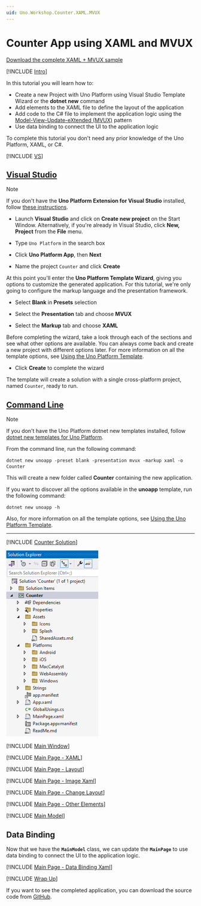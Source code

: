 ```yaml
---
uid: Uno.Workshop.Counter.XAML.MVUX
---
```


# Counter App using XAML and MVUX

[Download the complete XAML + MVUX sample](https://github.com/unoplatform/Uno.Samples/tree/master/reference/Counter/XAML-MVUX)

[!INCLUDE [Intro](xref:Uno.Workshops.Counter.Intro-Inline)]

In this tutorial you will learn how to:

- Create a new Project with Uno Platform using Visual Studio Template Wizard or the **dotnet new** command
- Add elements to the XAML file to define the layout of the application
- Add code to the C# file to implement the application logic using the [Model-View-Update-eXtended (MVUX)](xref:Uno.Extensions.Mvux.Overview) pattern
- Use data binding to connect the UI to the application logic

To complete this tutorial you don't need any prior knowledge of the Uno Platform, XAML, or C#.

[!INCLUDE [VS](xref:Uno.Workshops.Counter.Create-Inline)]

## [Visual Studio](#tab/vs)

> [!NOTE]
> If you don't have the **Uno Platform Extension for Visual Studio** installed, follow [these instructions](xref:Uno.GetStarted.vs2022).

- Launch **Visual Studio** and click on **Create new project** on the Start Window. Alternatively, if you're already in Visual Studio, click **New, Project** from the **File** menu.

- Type `Uno Platform` in the search box

- Click **Uno Platform App**, then **Next**

- Name the project `Counter` and click **Create**

At this point you'll enter the **Uno Platform Template Wizard**, giving you options to customize the generated application. For this tutorial, we're only going to configure the markup language and the presentation framework.

- Select **Blank** in **Presets** selection

- Select the **Presentation** tab and choose **MVUX**

- Select the **Markup** tab and choose **XAML**

Before completing the wizard, take a look through each of the sections and see what other options are available. You can always come back and create a new project with different options later. For more information on all the template options, see [Using the Uno Platform Template](xref:Uno.GettingStarted.UsingWizard).

- Click **Create** to complete the wizard

The template will create a solution with a single cross-platform project, named `Counter`, ready to run.

## [Command Line](#tab/cli)

> [!NOTE]
> If you don't have the Uno Platform dotnet new templates installed, follow [dotnet new templates for Uno Platform](xref:Uno.GetStarted.dotnet-new).

From the command line, run the following command:

```dotnetcli
dotnet new unoapp -preset blank -presentation mvux -markup xaml -o Counter
```

This will create a new folder called **Counter** containing the new application.

If you want to discover all the options available in the **unoapp** template, run the following command:

```dotnetcli
dotnet new unoapp -h
```

Also, for more information on all the template options, see [Using the Uno Platform Template](xref:Uno.GettingStarted.UsingWizard).

---

[!INCLUDE [Counter Solution](xref:Uno.Workshops.Counter.Solution-Inline)]

![Counter Solution](Assets/counter-solution-xaml.png)

[!INCLUDE [Main Window](xref:Uno.Workshops.Counter.MainWindow-Inline)]

[!INCLUDE [Main Page - XAML](xref:Uno.Workshops.Counter.Xaml.MainPage-Inline)]

[!INCLUDE [Main Page - Layout](xref:Uno.Workshops.Counter.Mainpage-Layout-Inline)]

[!INCLUDE [Main Page - Image Xaml](xref:Uno.Workshops.Counter.Xaml.Image-Inline)]

[!INCLUDE [Main Page - Change Layout](xref:Uno.Workshops.Counter.Mainpage-Change-Layout-Inline)]

[!INCLUDE [Main Page - Other Elements](xref:Uno.Workshops.Counter.Xaml.Elements-Inline)]

[!INCLUDE [Main Model](xref:Uno.Workshops.Counter.Mvux)]

## Data Binding

Now that we have the **`MainModel`** class, we can update the **`MainPage`** to use data binding to connect the UI to the application logic.

[!INCLUDE [Main Page - Data Binding Xaml](xref:Uno.Workshops.Counter.Xaml.DataBinding-Inline)]

[!INCLUDE [Wrap Up](xref:Uno.Workshops.Counter.WrapUp-Inline)]

If you want to see the completed application, you can download the source code from [GitHub](https://github.com/unoplatform/Uno.Samples/tree/master/reference/Counter/XAML-MVUX).
